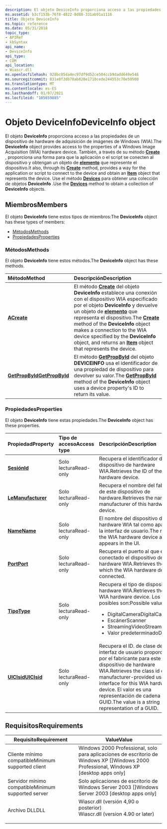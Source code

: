 ```yaml
---
description: El objeto DeviceInfo proporciona acceso a las propiedades de un dispositivo de hardware de adquisición de imágenes de Windows (WIA).
ms.assetid: b3cf153b-76f8-4822-8d88-331ab91a1116
title: Objeto DeviceInfo
ms.topic: reference
ms.date: 05/31/2018
topic_type:
- APIRef
- kbSyntax
api_name:
- DeviceInfo
api_type:
- COM
api_location:
- Wiascr.dll
ms.openlocfilehash: 928bc05da4ec97df9d52ce504ccb9dadd649e546
ms.sourcegitcommit: 831e8f3db78ab820e1710cede244553c70e50500
ms.translationtype: MT
ms.contentlocale: es-ES
ms.lasthandoff: 01/07/2021
ms.locfileid: "105659885"
---
```

# <a name="deviceinfo-object"></a><span data-ttu-id="c8b16-103">Objeto DeviceInfo</span><span class="sxs-lookup"><span data-stu-id="c8b16-103">DeviceInfo object</span></span>

<span data-ttu-id="c8b16-104">El objeto **DeviceInfo** proporciona acceso a las propiedades de un dispositivo de hardware de adquisición de imágenes de Windows (WIA).</span><span class="sxs-lookup"><span data-stu-id="c8b16-104">The **DeviceInfo** object provides access to the properties of a Windows Image Acquisition (WIA) hardware device.</span></span> <span data-ttu-id="c8b16-105">También, a través de su método [**Create**](-wia-iwiadeviceinfo-create.md) , proporciona una forma para que la aplicación o el script se conecten al dispositivo y obtengan un objeto de [**elemento**](-wia-item.md) que represente el dispositivo.</span><span class="sxs-lookup"><span data-stu-id="c8b16-105">It also, through its [**Create**](-wia-iwiadeviceinfo-create.md) method, provides a way for the application or script to connect to the device and obtain an [**Item**](-wia-item.md) object that represents the device.</span></span> <span data-ttu-id="c8b16-106">Use el método [**Devices**](-wia-iwia-devices.md) para obtener una colección de objetos **DeviceInfo** .</span><span class="sxs-lookup"><span data-stu-id="c8b16-106">Use the [**Devices**](-wia-iwia-devices.md) method to obtain a collection of **DeviceInfo** objects.</span></span>

## <a name="members"></a><span data-ttu-id="c8b16-107">Miembros</span><span class="sxs-lookup"><span data-stu-id="c8b16-107">Members</span></span>

<span data-ttu-id="c8b16-108">El objeto **DeviceInfo** tiene estos tipos de miembros:</span><span class="sxs-lookup"><span data-stu-id="c8b16-108">The **DeviceInfo** object has these types of members:</span></span>

-   [<span data-ttu-id="c8b16-109">Métodos</span><span class="sxs-lookup"><span data-stu-id="c8b16-109">Methods</span></span>](#methods)
-   [<span data-ttu-id="c8b16-110">Propiedades</span><span class="sxs-lookup"><span data-stu-id="c8b16-110">Properties</span></span>](#properties)

### <a name="methods"></a><span data-ttu-id="c8b16-111">Métodos</span><span class="sxs-lookup"><span data-stu-id="c8b16-111">Methods</span></span>

<span data-ttu-id="c8b16-112">El objeto **DeviceInfo** tiene estos métodos.</span><span class="sxs-lookup"><span data-stu-id="c8b16-112">The **DeviceInfo** object has these methods.</span></span>



| <span data-ttu-id="c8b16-113">Método</span><span class="sxs-lookup"><span data-stu-id="c8b16-113">Method</span></span>                                                 | <span data-ttu-id="c8b16-114">Descripción</span><span class="sxs-lookup"><span data-stu-id="c8b16-114">Description</span></span>                                                                                                                                                                                                                                              |
|:-------------------------------------------------------|:---------------------------------------------------------------------------------------------------------------------------------------------------------------------------------------------------------------------------------------------------------|
| [<span data-ttu-id="c8b16-115">**A**</span><span class="sxs-lookup"><span data-stu-id="c8b16-115">**Create**</span></span>](-wia-iwiadeviceinfo-create.md)           | <span data-ttu-id="c8b16-116">El método [**Create**](-wia-iwiadeviceinfo-create.md) del objeto **DeviceInfo** establece una conexión con el dispositivo WIA especificado por el objeto **DeviceInfo** y devuelve un objeto de [**elemento**](-wia-item.md) que representa el dispositivo.</span><span class="sxs-lookup"><span data-stu-id="c8b16-116">The [**Create**](-wia-iwiadeviceinfo-create.md) method of the **DeviceInfo** object makes a connection to the WIA device specified by the **DeviceInfo** object, and returns an [**Item**](-wia-item.md) object that represents the device.</span></span><br/> |
| [<span data-ttu-id="c8b16-117">**GetPropById**</span><span class="sxs-lookup"><span data-stu-id="c8b16-117">**GetPropById**</span></span>](-wia-iwiadeviceinfo-getpropbyid.md) | <span data-ttu-id="c8b16-118">El método [**GetPropById**](-wia-iwiadeviceinfo-getpropbyid.md) del objeto **DEVICEINFO** usa el identificador de una propiedad de dispositivo para devolver su valor.</span><span class="sxs-lookup"><span data-stu-id="c8b16-118">The [**GetPropById**](-wia-iwiadeviceinfo-getpropbyid.md) method of the **DeviceInfo** object uses a device property's ID to return its value.</span></span><br/>                                                                                               |



 

### <a name="properties"></a><span data-ttu-id="c8b16-119">Propiedades</span><span class="sxs-lookup"><span data-stu-id="c8b16-119">Properties</span></span>

<span data-ttu-id="c8b16-120">El objeto **DeviceInfo** tiene estas propiedades.</span><span class="sxs-lookup"><span data-stu-id="c8b16-120">The **DeviceInfo** object has these properties.</span></span>



<table>
<colgroup>
<col style="width: 33%" />
<col style="width: 33%" />
<col style="width: 33%" />
</colgroup>
<thead>
<tr class="header">
<th style="text-align: left;"><span data-ttu-id="c8b16-121">Propiedad</span><span class="sxs-lookup"><span data-stu-id="c8b16-121">Property</span></span></th>
<th style="text-align: left;"><span data-ttu-id="c8b16-122">Tipo de acceso</span><span class="sxs-lookup"><span data-stu-id="c8b16-122">Access type</span></span></th>
<th style="text-align: left;"><span data-ttu-id="c8b16-123">Descripción</span><span class="sxs-lookup"><span data-stu-id="c8b16-123">Description</span></span></th>
</tr>
</thead>
<tbody>
<tr class="odd">
<td style="text-align: left;"><span data-ttu-id="c8b16-124"><a href="-wia-iwiadeviceinfo-id.md"><strong>Sesión</strong></a></span><span class="sxs-lookup"><span data-stu-id="c8b16-124"><a href="-wia-iwiadeviceinfo-id.md"><strong>Id</strong></a></span></span><br/></td>
<td style="text-align: left;"><span data-ttu-id="c8b16-125">Solo lectura</span><span class="sxs-lookup"><span data-stu-id="c8b16-125">Read-only</span></span><br/></td>
<td style="text-align: left;"><span data-ttu-id="c8b16-126">Recupera el identificador del dispositivo de hardware WIA.</span><span class="sxs-lookup"><span data-stu-id="c8b16-126">Retrieves the ID of the WIA hardware device.</span></span> <br/></td>
</tr>
<tr class="even">
<td style="text-align: left;"><span data-ttu-id="c8b16-127"><a href="-wia-iwiadeviceinfo-manufacturer.md"><strong>Le</strong></a></span><span class="sxs-lookup"><span data-stu-id="c8b16-127"><a href="-wia-iwiadeviceinfo-manufacturer.md"><strong>Manufacturer</strong></a></span></span><br/></td>
<td style="text-align: left;"><span data-ttu-id="c8b16-128">Solo lectura</span><span class="sxs-lookup"><span data-stu-id="c8b16-128">Read-only</span></span><br/></td>
<td style="text-align: left;"><span data-ttu-id="c8b16-129">Recupera el nombre del fabricante de este dispositivo de hardware.</span><span class="sxs-lookup"><span data-stu-id="c8b16-129">Retrieves the name of the manufacturer of this hardware device.</span></span><br/></td>
</tr>
<tr class="odd">
<td style="text-align: left;"><span data-ttu-id="c8b16-130"><a href="-wia-iwiadeviceinfo-name.md"><strong>Name</strong></a></span><span class="sxs-lookup"><span data-stu-id="c8b16-130"><a href="-wia-iwiadeviceinfo-name.md"><strong>Name</strong></a></span></span><br/></td>
<td style="text-align: left;"><span data-ttu-id="c8b16-131">Solo lectura</span><span class="sxs-lookup"><span data-stu-id="c8b16-131">Read-only</span></span><br/></td>
<td style="text-align: left;"><span data-ttu-id="c8b16-132">El nombre del dispositivo de hardware WIA tal como aparece en la interfaz de usuario.</span><span class="sxs-lookup"><span data-stu-id="c8b16-132">The name of the WIA hardware device as it appears in the UI.</span></span><br/></td>
</tr>
<tr class="even">
<td style="text-align: left;"><span data-ttu-id="c8b16-133"><a href="-wia-iwiadeviceinfo-port.md"><strong>Port</strong></a></span><span class="sxs-lookup"><span data-stu-id="c8b16-133"><a href="-wia-iwiadeviceinfo-port.md"><strong>Port</strong></a></span></span><br/></td>
<td style="text-align: left;"><span data-ttu-id="c8b16-134">Solo lectura</span><span class="sxs-lookup"><span data-stu-id="c8b16-134">Read-only</span></span><br/></td>
<td style="text-align: left;"><span data-ttu-id="c8b16-135">Recupera el puerto al que está conectado el dispositivo de hardware WIA.</span><span class="sxs-lookup"><span data-stu-id="c8b16-135">Retrieves the port to which the WIA hardware device is connected.</span></span><br/></td>
</tr>
<tr class="odd">
<td style="text-align: left;"><span data-ttu-id="c8b16-136"><a href="-wia-iwiadeviceinfo-type.md"><strong>Tipo</strong></a></span><span class="sxs-lookup"><span data-stu-id="c8b16-136"><a href="-wia-iwiadeviceinfo-type.md"><strong>Type</strong></a></span></span><br/></td>
<td style="text-align: left;"><span data-ttu-id="c8b16-137">Solo lectura</span><span class="sxs-lookup"><span data-stu-id="c8b16-137">Read-only</span></span><br/></td>
<td style="text-align: left;"><span data-ttu-id="c8b16-138">Recupera el tipo de dispositivo de hardware WIA.</span><span class="sxs-lookup"><span data-stu-id="c8b16-138">Retrieves the type of WIA hardware device.</span></span> <span data-ttu-id="c8b16-139">Los valores posibles son:</span><span class="sxs-lookup"><span data-stu-id="c8b16-139">Possible values are:</span></span> <br/>
<ul>
<li><span data-ttu-id="c8b16-140">DigitalCamera</span><span class="sxs-lookup"><span data-stu-id="c8b16-140">DigitalCamera</span></span></li>
<li><span data-ttu-id="c8b16-141">Escáner</span><span class="sxs-lookup"><span data-stu-id="c8b16-141">Scanner</span></span></li>
<li><span data-ttu-id="c8b16-142">StreamingVideo</span><span class="sxs-lookup"><span data-stu-id="c8b16-142">StreamingVideo</span></span></li>
<li><span data-ttu-id="c8b16-143">Valor predeterminado</span><span class="sxs-lookup"><span data-stu-id="c8b16-143">Default</span></span></li>
</ul></td>
</tr>
<tr class="even">
<td style="text-align: left;"><span data-ttu-id="c8b16-144"><a href="-wia-iwiadeviceinfo-uiclsid.md"><strong>UIClsid</strong></a></span><span class="sxs-lookup"><span data-stu-id="c8b16-144"><a href="-wia-iwiadeviceinfo-uiclsid.md"><strong>UIClsid</strong></a></span></span><br/></td>
<td style="text-align: left;"><span data-ttu-id="c8b16-145">Solo lectura</span><span class="sxs-lookup"><span data-stu-id="c8b16-145">Read-only</span></span><br/></td>
<td style="text-align: left;"><span data-ttu-id="c8b16-146">Recupera el ID. de clase de la interfaz de usuario proporcionada por el fabricante para este dispositivo de hardware WIA.</span><span class="sxs-lookup"><span data-stu-id="c8b16-146">Retrieves the class id of the manufacturer-provided user interface for this WIA hardware device.</span></span> <span data-ttu-id="c8b16-147">El valor es una representación de cadena de un GUID.</span><span class="sxs-lookup"><span data-stu-id="c8b16-147">The value is a string representation of a GUID.</span></span> <br/></td>
</tr>
</tbody>
</table>



 

## <a name="requirements"></a><span data-ttu-id="c8b16-148">Requisitos</span><span class="sxs-lookup"><span data-stu-id="c8b16-148">Requirements</span></span>



| <span data-ttu-id="c8b16-149">Requisito</span><span class="sxs-lookup"><span data-stu-id="c8b16-149">Requirement</span></span> | <span data-ttu-id="c8b16-150">Value</span><span class="sxs-lookup"><span data-stu-id="c8b16-150">Value</span></span> |
|-------------------------------------|---------------------------------------------------------------------------------------------------------------|
| <span data-ttu-id="c8b16-151">Cliente mínimo compatible</span><span class="sxs-lookup"><span data-stu-id="c8b16-151">Minimum supported client</span></span><br/> | <span data-ttu-id="c8b16-152">Windows 2000 Professional, solo para aplicaciones de escritorio de Windows XP \[\]</span><span class="sxs-lookup"><span data-stu-id="c8b16-152">Windows 2000 Professional, Windows XP \[desktop apps only\]</span></span><br/>                                        |
| <span data-ttu-id="c8b16-153">Servidor mínimo compatible</span><span class="sxs-lookup"><span data-stu-id="c8b16-153">Minimum supported server</span></span><br/> | <span data-ttu-id="c8b16-154">Solo aplicaciones de escritorio de Windows Server 2003 \[\]</span><span class="sxs-lookup"><span data-stu-id="c8b16-154">Windows Server 2003 \[desktop apps only\]</span></span><br/>                                                          |
| <span data-ttu-id="c8b16-155">Archivo DLL</span><span class="sxs-lookup"><span data-stu-id="c8b16-155">DLL</span></span><br/>                      | <dl> <span data-ttu-id="c8b16-156"><dt>Wiascr.dll (versión 4,90 o posterior)</dt></span><span class="sxs-lookup"><span data-stu-id="c8b16-156"><dt>Wiascr.dll (version 4.90 or later)</dt></span></span> </dl> |



 

 




